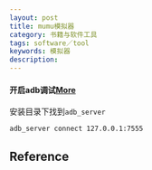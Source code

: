 ```yaml
---
layout: post
title: mumu模拟器
category: 书籍与软件工具
tags: software／tool
keywords: 模拟器
description: 
---
```


#### 开启adb调试[More](https://blog.csdn.net/billy_chen_2013/article/details/80882644)

安装目录下找到`adb_server`

```
adb_server connect 127.0.0.1:7555
```

## Reference
